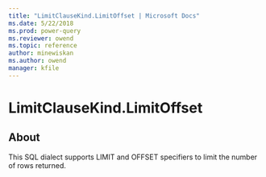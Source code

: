 ```yaml
---
title: "LimitClauseKind.LimitOffset | Microsoft Docs"
ms.date: 5/22/2018
ms.prod: power-query
ms.reviewer: owend
ms.topic: reference
author: minewiskan
ms.author: owend
manager: kfile
---
```

# LimitClauseKind.LimitOffset

## About
This SQL dialect supports LIMIT and OFFSET specifiers to limit the number of rows returned.